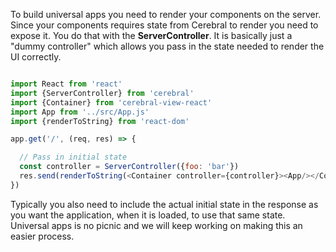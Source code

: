 To build universal apps you need to render your components on the server. Since your components requires state from Cerebral to render you need to expose it. You do that with the **ServerController**. It is basically just a "dummy controller" which allows you pass in the state needed to render the UI correctly.

```javascript

import React from 'react'
import {ServerController} from 'cerebral'
import {Container} from 'cerebral-view-react'
import App from '../src/App.js'
import {renderToString} from 'react-dom'

app.get('/', (req, res) => {

  // Pass in initial state
  const controller = ServerController({foo: 'bar'})
  res.send(renderToString(<Container controller={controller}><App/></Container>))
})
```

Typically you also need to include the actual initial state in the response as you want the application, when it is loaded, to use that same state. Universal apps is no picnic and we will keep working on making this an easier process.
